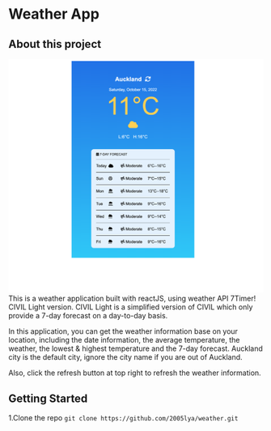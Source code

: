 # Weather App
## About this project
![image](https://github.com/2005lya/2005lya/blob/main/Screen%20Shot%202022-10-15%20at%2011.30.40%20AM.png)
This is a weather application built with reactJS, using weather API 7Timer! CIVIL Light version. CIVIL Light is a simplified version of CIVIL which only provide a 7-day forecast on a day-to-day basis.   

In this application, you can get the weather information base on your location, including the date information, the average temperature, the weather, the lowest & highest temperature and the 7-day forecast. Auckland city is the default city, ignore the city name if you are out of Auckland. 

Also, click the refresh button at top right to refresh the weather information. 
## Getting Started
1.Clone the repo
`git clone https://github.com/2005lya/weather.git`
